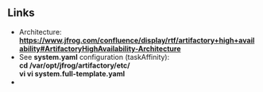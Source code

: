 

## Links

- Architecture:  
**https://www.jfrog.com/confluence/display/rtf/artifactory+high+availability#ArtifactoryHighAvailability-Architecture**
- See **system.yaml** configuration (taskAffinity):  
**cd /var/opt/jfrog/artifactory/etc/**  
**vi vi system.full-template.yaml**
- 